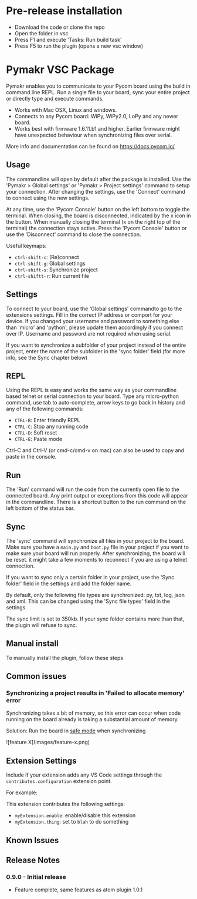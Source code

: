 # Pre-release installation

- Download the code or clone the repo
- Open the folder in vsc
- Press F1 and execute 'Tasks: Run build task'
- Press F5 to run the plugin (opens a new vsc window)

#  Pymakr VSC Package

Pymakr enables you to communicate to your Pycom board using the build in command line REPL. Run a single file to your board, sync your entire project or directly type and execute commands.

- Works with Mac OSX, Linux and windows.
- Connects to any Pycom board: WiPy, WiPy2.0, LoPy and any newer board.
- Works best with firmware 1.6.11.b1 and higher. Earlier firmware might have unexpected behaviour when synchronizing files over serial.

More info and documentation can be found on https://docs.pycom.io/

## Usage

The commandline will open by default after the package is installed. Use the 'Pymakr > Global settings' or 'Pymakr > Project settings' command to setup your connection. After changing the settings, use the 'Connect' command to connect using the new settings.

At any time, use the 'Pycom Console' button on the left bottom to toggle the terminal. When closing, the board is disconnected, indicated by the x icon in the button. When manually closing the terminal (x on the right top of the terminal) the connection stays active. Press the 'Pycom Console' button or use the 'Disconnect' command to close the connection.

Useful keymaps:
- `ctrl-shift-c`: (Re)connect
- `ctrl-shift-g`: Global settings
- `ctrl-shift-s`: Synchronize project
- `ctrl-shiftt-r`: Run current file

## Settings

To connect to your board, use the 'Global settings' commandto go to the extensions settings. Fill in the correct IP address or comport for your device. If you changed your username and password to something else than 'micro' and 'python', please update them accordingly if you connect over IP. Username and password are not required when using serial.

If you want to synchronize a subfolder of your project instead of the entire project, enter the name of the subfolder in the 'sync folder' field (for more info, see the Sync chapter below)

## REPL

Using the REPL is easy and works the same way as your commandline based telnet or serial connection to your board. Type any micro-python command, use tab to auto-complete, arrow keys to go back in history and any of the following commands:
- `CTRL-B`: Enter friendly REPL
- `CTRL-C`: Stop any running code
- `CTRL-D`: Soft reset
- `CTRL-E`: Paste mode

Ctrl-C and Ctrl-V (or cmd-c/cmd-v on mac) can also be used to copy and paste in the console.

## Run

The 'Run' command will run the code from the currently open file to the connected board. Any print output or exceptions from this code will appear in the commandline. There is a shortcut button to the run command on the left bottom of the status bar.

## Sync

The 'sync' command will synchronize all files in your project to the board. Make sure you have a `main.py` and `boot.py` file in your project if you want to make sure your board will run properly. After synchronizing, the board will be reset. it might take a few moments to reconnect if you are using a telnet connection.

If you want to sync only a certain folder in your project, use the 'Sync folder' field in the settings and add the folder name.

By default, only the following file types are synchronized: py, txt, log, json and xml. This can be changed using the 'Sync file types' field in the settings.

The sync limit is set to 350kb. If your sync folder contains more than that, the plugin will refuse to sync.

## Manual install

To manually install the plugin, follow these steps


## Common issues

### Synchronizing a project results in 'Failed to allocate memory' error
Synchronizing takes a bit of memory, so this error can occur when code running on the board already is taking a substantial amount of memory.

Solution: Run the board in [safe mode](https://docs.pycom.io/pycom_esp32/pycom_esp32/toolsandfeatures.html#boot-modes-and-safe-boot) when synchronizing

\!\[feature X\]\(images/feature-x.png\)

## Extension Settings

Include if your extension adds any VS Code settings through the `contributes.configuration` extension point.

For example:

This extension contributes the following settings:

* `myExtension.enable`: enable/disable this extension
* `myExtension.thing`: set to `blah` to do something

## Known Issues



## Release Notes

### 0.9.0 - Initial release
* Feature complete, same features as atom plugin 1.0.1